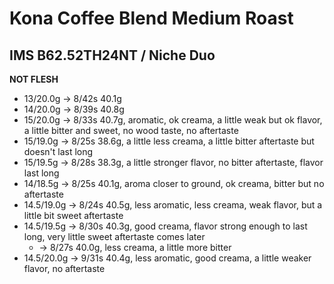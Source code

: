 # Kona Coffee Blend Medium Roast

## IMS B62.52TH24NT / Niche Duo

**NOT FLESH**

- 13/20.0g -> 8/42s 40.1g
- 14/20.0g -> 8/39s 40.8g
- 15/20.0g -> 8/33s 40.7g, aromatic, ok creama, a little weak but ok flavor, a little bitter and sweet, no wood taste, no aftertaste
- 15/19.0g -> 8/25s 38.6g, a little less creama, a little bitter aftertaste but doesn't last long
- 15/19.5g -> 8/28s 38.3g, a little stronger flavor, no bitter aftertaste, flavor last long
- 14/18.5g -> 8/25s 40.1g, aroma closer to ground, ok creama, bitter but no aftertaste
- 14.5/19.0g -> 8/24s 40.5g, less aromatic, less creama, weak flavor, but a little bit sweet aftertaste
- 14.5/19.5g -> 8/30s 40.3g, good creama, flavor strong enough to last long, very little sweet aftertaste comes later
  - -> 8/27s 40.0g, less creama, a little more bitter
- 14.5/20.0g -> 9/31s 40.4g, less aromatic, good creama, a little weaker flavor, no aftertaste
